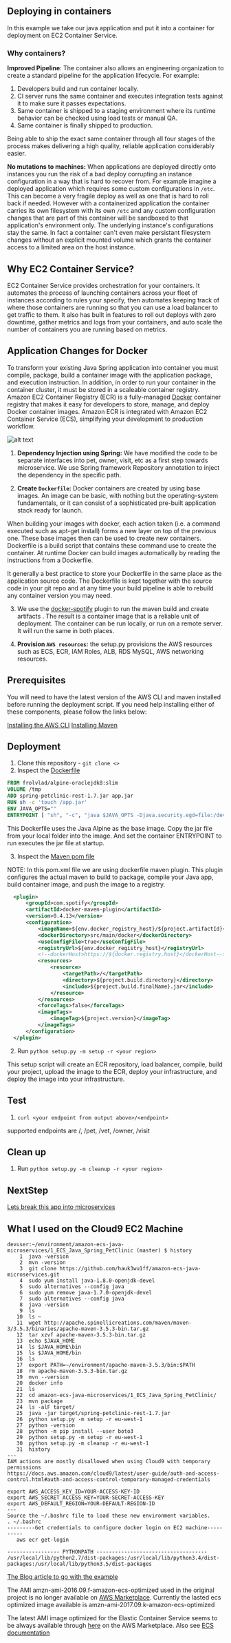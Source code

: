## Deploying in containers

In this example we take our java application and put it into a container for deployment on EC2 Container Service.

### Why containers?

__Improved Pipeline__: The container also allows an engineering organization to create a standard pipeline for the application lifecycle. For example:

1. Developers build and run container locally.
2. CI server runs the same container and executes integration tests against it to make sure it passes expectations.
3. Same container is shipped to a staging environment where its runtime behavior can be checked using load tests or manual QA.
4. Same container is finally shipped to production.

Being able to ship the exact same container through all four stages of the process makes delivering a high quality, reliable application considerably easier.

__No mutations to machines:__ When applications are deployed directly onto instances you run the risk of a bad deploy corrupting an instance configuration in a way that is hard to recover from. For example imagine a deployed application which requires some custom configurations in `/etc`. This can become a very fragile deploy as well as one that is hard to roll back if needed. However with a containerized application the container carries its own filesystem with its own `/etc` and any custom configuration changes that are part of this container will be sandboxed to that application's environment only. The underlying instance's configurations stay the same. In fact a container can't even make persistant filesystem changes without an explicit mounted volume which grants the container access to a limited area on the host instance.

## Why EC2 Container Service?

EC2 Container Service provides orchestration for your containers. It automates the process of launching containers across your fleet of instances according to rules your specify, then automates keeping track of where those containers are running so that you can use a load balancer to get traffic to them. It also has built in features to roll out deploys with zero downtime, gather metrics and logs from your containers, and auto scale the number of containers you are running based on metrics.

## Application Changes for Docker

To transform your existing Java Spring application into container you must compile, package, build a container image with the application package, and execution instruction. In addition, in order to run your container in the container cluster, it must be stored in a scaleable container registry. Amazon EC2 Container Registry (ECR) is a fully-managed  [Docker](https://aws.amazon.com/docker/) container registry that makes it easy for developers to store, manage, and deploy Docker container images. Amazon ECR is integrated with Amazon EC2 Container Service (ECS), simplifying your development to production workflow.

![alt text](https://github.com/awslabs/amazon-ecs-java-microservices/blob/master/images/ecs-spring-monolithic-containers.png)


1.  __Dependency Injection using Spring:__ We have modified the code to be separate interfaces into pet, owner, visit, etc as a first step towards microservice. We use Spring framework Repository annotation to inject the dependency in the specific path.  

2. __Create `Dockerfile`:__ Docker containers are created by using base images. An image can be basic, with nothing but the operating-system fundamentals, or it can consist of a sophisticated pre-built application stack ready for launch.

When building your images with docker, each action taken (i.e. a command executed such as apt-get install) forms a new layer on top of the previous one. These base images then can be used to create new containers. Dockerfile is a build script that contains these command use to create the container. At runtime Docker can build images automatically by reading the instructions from a Dockerfile.

It generally a best practice to store your Dockerfile in the same place as the application source code. The Dockerfile is kept together with the source code in your git repo and at any time your build pipeline is able to rebuild any container version you may need.

3. We use the [docker-spotify](https://github.com/spotify/docker-maven-plugin) plugin to run the maven build and create artifacts . The result is a container image that is a reliable unit of deployment. The container can be run locally, or run on a remote server. It will run the same in both places.

4. __Provision `AWS resources`:__ the setup.py provisions the AWS resources such as ECS, ECR, IAM Roles, ALB, RDS MySQL, AWS networking resources.

## Prerequisites

You will need to have the latest version of the AWS CLI and maven installed before running the deployment script.  If you need help installing either of these components, please follow the links below:

[Installing the AWS CLI](http://docs.aws.amazon.com/cli/latest/userguide/installing.html)
[Installing Maven](https://maven.apache.org/install.html)

## Deployment

1. Clone this repository - ```git clone <>```
2. Inspect the [Dockerfile](src/main/docker/Dockerfile)
```Dockerfile
FROM frolvlad/alpine-oraclejdk8:slim
VOLUME /tmp
ADD spring-petclinic-rest-1.7.jar app.jar
RUN sh -c 'touch /app.jar'
ENV JAVA_OPTS=""
ENTRYPOINT [ "sh", "-c", "java $JAVA_OPTS -Djava.security.egd=file:/dev/./urandom -jar /app.jar" ]
```

This Dockerfile uses the Java Alpine as the base image. Copy the jar file from your local folder into the image. And set the container ENTRYPOINT to run executes the jar file at startup.

3. Inspect the [Maven pom file](./pom.xml)

  NOTE: In this pom.xml file we are using dockerfile maven plugin. This plugin configures the actual maven to build to package, compile your Java app, build container image, and push the image to a registry.

```xml
  <plugin>
      <groupId>com.spotify</groupId>
      <artifactId>docker-maven-plugin</artifactId>
      <version>0.4.13</version>
      <configuration>
          <imageName>${env.docker_registry_host}/${project.artifactId}</imageName>
          <dockerDirectory>src/main/docker</dockerDirectory>
          <useConfigFile>true</useConfigFile>
          <registryUrl>${env.docker_registry_host}</registryUrl>
          <!--dockerHost>https://${docker.registry.host}</dockerHost-->
          <resources>
              <resource>
                  <targetPath>/</targetPath>
                  <directory>${project.build.directory}</directory>
                  <include>${project.build.finalName}.jar</include>
              </resource>
          </resources>
          <forceTags>false</forceTags>
          <imageTags>
              <imageTag>${project.version}</imageTag>
          </imageTags>
      </configuration>
  </plugin>
```

2. Run ```python setup.py -m setup -r <your region>```

This setup script will create an ECR repository, load balancer, compile, build your project, upload the image to the ECR, deploy your infrastructure, and deploy the image into your infrastructure.

## Test

1. ```curl <your endpoint from output above>/<endpoint> ```

supported endpoints  are /, /pet, /vet, /owner, /visit

## Clean up

1. Run ```python setup.py -m cleanup -r <your region>```

## NextStep

[Lets break this app into microservices](https://github.com/awslabs/aws-java-microservice-refarch/tree/master/2_ECS_Java_Spring_PetClinic_Microservices)

## What I used on the Cloud9 EC2 Machine
```
devuser:~/environment/amazon-ecs-java-microservices/1_ECS_Java_Spring_PetClinic (master) $ history
    1  java -version
    2  mvn -version
    3  git clone https://github.com/hauk3wu1ff/amazon-ecs-java-microservices.git
    4  sudo yum install java-1.8.0-openjdk-devel
    5  sudo alternatives --config java
    6  sudo yum remove java-1.7.0-openjdk-devel
    7  sudo alternatives --config java
    8  java -version
    9  ls
   10  ls ~
   11  wget http://apache.spinellicreations.com/maven/maven-3/3.5.3/binaries/apache-maven-3.5.3-bin.tar.gz
   12  tar xzvf apache-maven-3.5.3-bin.tar.gz
   13  echo $JAVA_HOME
   14  ls $JAVA_HOME\bin
   15  ls $JAVA_HOME/bin
   16  ls
   17  export PATH=~/environment/apache-maven-3.5.3/bin:$PATH
   18  rm apache-maven-3.5.3-bin.tar.gz 
   19  mvn --version
   20  docker info
   21  ls
   22  cd amazon-ecs-java-microservices/1_ECS_Java_Spring_PetClinic/
   23  mvn package
   24  ls -alF target/
   25  java -jar target/spring-petclinic-rest-1.7.jar
   26  python setup.py -m setup -r eu-west-1
   27  python -version
   28  python -m pip install --user boto3
   29  python setup.py -m setup -r eu-west-1
   30  python setup.py -m cleanup -r eu-west-1
   31  history
---
IAM actions are mostly disallowed when using Cloud9 with temporary permissions
https://docs.aws.amazon.com/cloud9/latest/user-guide/auth-and-access-control.html#auth-and-access-control-temporary-managed-credentials

export AWS_ACCESS_KEY_ID=YOUR-ACCESS-KEY-ID
export AWS_SECRET_ACCESS_KEY=YOUR-SECRET-ACCESS-KEY
export AWS_DEFAULT_REGION=YOUR-DEFAULT-REGION-ID
---
Source the ~/.bashrc file to load these new environment variables.
. ~/.bashrc
---------Get credentials to configure docker login on EC2 machine----------
   aws ecr get-login

----------------- PYTHONPATH ------------------------------------
/usr/local/lib/python2.7/dist-packages:/usr/local/lib/python3.4/dist-packages:/usr/local/lib/python3.5/dist-packages

```

[The Blog article to go with the example](https://aws.amazon.com/blogs/compute/deploying-java-microservices-on-amazon-ec2-container-service/)

The AMI amzn-ami-2016.09.f-amazon-ecs-optimized used in the original project is no longer available on [AWS Marketplace](https://aws.amazon.com/marketplace/pp/B00U6QTYI2). Currently the lasted ecs optimized image available is amzn-ami-2017.09.k-amazon-ecs-optimized

The latest AMI image optimized for the Elastic Container Service seems to be always available through  [here](https://aws.amazon.com/marketplace/pp/B06XS8WHGJ?qid=1522499681480&sr=0-1&ref_=srh_res_product_title) on the AWS Marketplace. Also see [ECS documentation](https://docs.aws.amazon.com/AmazonECS/latest/developerguide/ecs-optimized_AMI.html)  